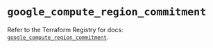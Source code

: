 # `google_compute_region_commitment`

Refer to the Terraform Registry for docs: [`google_compute_region_commitment`](https://registry.terraform.io/providers/hashicorp/google/5.17.0/docs/resources/compute_region_commitment).
